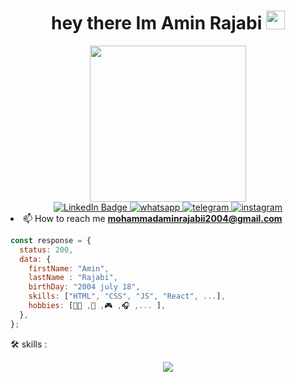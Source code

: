 
<h1 id="header" align="center">
  hey there Im Amin Rajabi  
  <img src="https://media.giphy.com/media/hvRJCLFzcasrR4ia7z/giphy.gif" width="30px"/>
</h1>
<div align="center" dispaly="inline" >
  <img width="250px" src="https://media0.giphy.com/media/v1.Y2lkPTc5MGI3NjExaXVhN2FwNGEyMzhuc3dyYWtwMnBqMmtseTQ0aWt5Y3ZkemtleHIydCZlcD12MV9pbnRlcm5hbF9naWZfYnlfaWQmY3Q9Zw/25Itcrcuwkyq3ohubJ/giphy.gif"/>
</div>
<div align="center" dispaly="inline" >
 
   <a href="https://www.linkedin.com/in/amin-rajabi-722b172a6/">
    <img src="https://img.shields.io/badge/LinkedIn-blue?style=for-the-badge&logo=linkedin&logoColor=white" alt="LinkedIn Badge"/>
  </a>
   <a href="">
        <img src="https://img.shields.io/badge/WhatsApp-25D366?style=for-the-badge&logo=whatsapp&logoColor=white" alt="whatsapp" />
    </a>
    <a href="https://t.me/moaminrajabii">
        <img src="https://img.shields.io/badge/Telegram-2CA5E0?style=for-the-badge&logo=telegram&logoColor=white" alt="telegram"  />
    </a>
      <a href="https://https://www.instagram.com/accounts/login/?next=https%3A%2F%2Fwww.instagram.com%2Fmoaminrajabii%2F&is_from_rle">
        <img src="https://img.shields.io/badge/instagram?style=for-the-badge&logo=instagram&logoColor=white" alt="instagram "  />
    </a>
</div

- 📫 How to reach me **mohammadaminrajabii2004@gmail.com**


```js
const response = {
  status: 200,
  data: {
    firstName: "Amin",
    lastName : "Rajabi",
    birthDay: "2004 july 18",
    skills: ["HTML", "CSS", "JS", "React", ...],
    hobbies: [🏋🏽 ,🏀 ,🎮 ,🎧 ,... ],
  },
};
```


:hammer_and_wrench: skills :

<p align="center">
  <a href="https://skillicons.dev">
    <img src="https://skillicons.dev/icons?i=html,css,bootstrap,tailwind,js,typescript,react,redux" />
  </a>
</p>
